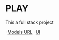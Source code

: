 # PLAY


This a full stack project 

-[Models URL](https://app.eraser.io/workspace/cyjBFpxitYH8RsEJCHoA)
-[UI](https://www.figma.com/design/VYQHKdaN6qTfhowlnVFHZU/PLAY-(Copy)?node-id=0-1&t=mLA6Xx3Eap4CmWgQ-0)

